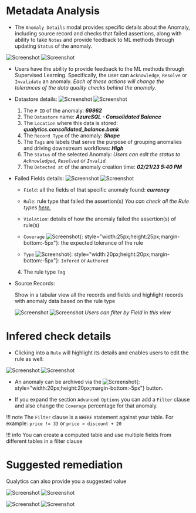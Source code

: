 # Metadata Analysis

* The `Anomaly Details` modal provides specific details about the Anomaly, including source record and checks that failed assertions, along with ability to take `Notes` and provide feedback to ML methods through updating `Status` of the anomaly.

![Screenshot](../assets/anomalies/anomaly-details-light.png#only-light)
![Screenshot](../assets/anomalies/anomaly-details-dark.png#only-dark)

* Users have the ability to provide feedback to the ML methods through Supervised Learning. Specifically, the user can `Acknowledge`, `Resolve` or `Invalidate` an anomaly.
    *Each of these actions will change the tolerances of the data quality checks behind the anomaly.*

* Datastore details:
    ![Screenshot](../assets/anomalies/anomaly-details-tab-1-light.png#only-light)
    ![Screenshot](../assets/anomalies/anomaly-details-tab-1-dark.png#only-dark)
    1. The `# ID` of the anomaly: *__69962__*
    1. The `Datastore` name: *__AzureSQL - Consolidated Balance__*
    2. The `Location` where this data is stored: *__qualytics.consolidated_balance.bank__*
    3. The `Record Type` of the anomaly: *__Shape__*
    4. The `Tags` are labels that serve the purpose of grouping anomalies and driving downstream workflows:
        *__High__*
    5. The `Status` of the selected Anomaly: *Users can edit the status to `Acknowledged`, `Resolved` or `Invalid`.*
    6. The `Detected at` of the anomaly creation time: *__02/21/23 5:40 PM__*

* Failed Fields details:
    ![Screenshot](../assets/anomalies/anomaly-details-tab-2-light.png#only-light)
    ![Screenshot](../assets/anomalies/anomaly-details-tab-2-dark.png#only-dark)

    * `Field`: all the fields of that specific anomaly found: *__currency__*

    * `Rule`: rule type that failed the assertion(s)
        *You can check all the Rule types [here.](/userguide/checks/what-is)*

    * `Violation`: details of how the anomaly failed the assertion(s) of rule(s)

    * `Coverage` ![Screenshot](../assets/anomalies/coverage-dark.png){: style="width:25px;height:25px;margin-bottom:-5px"}: the expected tolerance of the rule

    * `Type`  ![Screenshot](../assets/anomalies/quality-check-type.png){: style="width:20px;height:20px;margin-bottom:-5px"}: `Infered` or `Authored`

     4. The rule type `Tag`

* Source Records:

    Show in a tabular view all the records and fields and highlight records with anomaly data based on the rule type

    ![Screenshot](../assets/anomalies/anomaly-details-tab-3-light.png#only-light)
    ![Screenshot](../assets/anomalies/anomaly-details-tab-3-dark.png#only-dark)
        *Users can filter by Field in this view*


# Infered check details

* Clicking into a `Rule` will highlight its details and enables users to edit the rule as well:

![Screenshot](../assets/anomalies/infered-check-details-section-light.png#only-light)
![Screenshot](../assets/anomalies/infered-check-details-section-dark.png#only-dark)

* An anomaly can be archived via the ![Screenshot](../assets/anomalies/archive.png){: style="width:20px;height:20px;margin-bottom:-5px"} button.

* If you expand the section `Advanced Options` you can add a `Filter` clause and also change the `Coverage` percentage for that anomaly.

!!! note
    The `Filter` clause is a `WHERE` statement against your table. For example:
    `price != 33` or `price > discount + 20`

!!! info
    You can create a computed table and use multiple fields from different tables in a filter clause

# Suggested remediation

Qualytics can also provide you a suggested value

![Screenshot](../assets/anomalies/suggested-remediation-value-light.png#only-light)
![Screenshot](../assets/anomalies/suggested-remediation-value-dark.png#only-dark)

![Screenshot](../assets/anomalies/suggested-value-light.png#only-light)
![Screenshot](../assets/anomalies/suggested-value-dark.png#only-dark)
